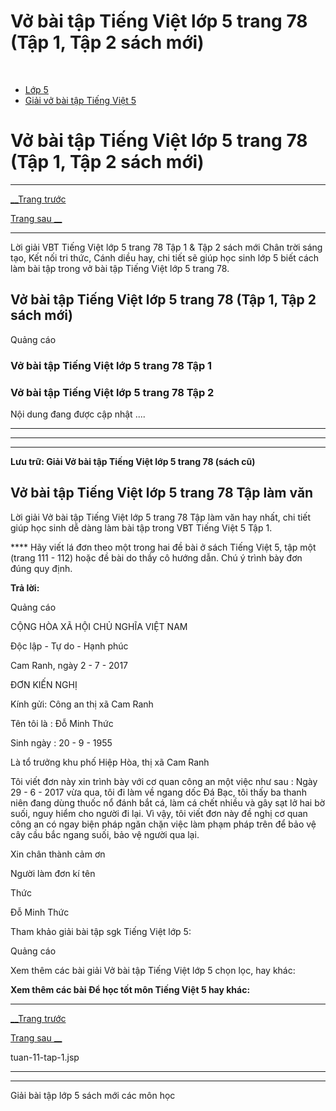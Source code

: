 # Vở bài tập Tiếng Việt lớp 5 trang 78 (Tập 1, Tập 2 sách mới)

﻿

  * [Lớp 5](https://vietjack.com/series/lop-5.jsp)
  * [Giải vở bài tập Tiếng Việt 5](https://vietjack.com/giai-vo-bai-tap-tieng-viet-5/index.jsp)



# Vở bài tập Tiếng Việt lớp 5 trang 78 (Tập 1, Tập 2 sách mới)

* * *

[__Trang trước](https://vietjack.com/giai-vo-bai-tap-tieng-viet-5/tuan-11-tap-1.jsp)

[Trang sau __](https://vietjack.com/giai-vo-bai-tap-tieng-viet-5/tuan-11-tap-1.jsp)

* * *

Lời giải VBT Tiếng Việt lớp 5 trang 78 Tập 1 & Tập 2 sách mới Chân trời sáng tạo, Kết nối tri thức, Cánh diều hay, chi tiết sẽ giúp học sinh lớp 5 biết cách làm bài tập trong vở bài tập Tiếng Việt lớp 5 trang 78.

## Vở bài tập Tiếng Việt lớp 5 trang 78 (Tập 1, Tập 2 sách mới)

Quảng cáo

### Vở bài tập Tiếng Việt lớp 5 trang 78 Tập 1

### Vở bài tập Tiếng Việt lớp 5 trang 78 Tập 2

Nội dung đang được cập nhật ....

* * *

* * *

* * *

**Lưu trữ: Giải Vở bài tập Tiếng Việt lớp 5 trang 78 (sách cũ)**

## Vở bài tập Tiếng Việt lớp 5 trang 78 Tập làm văn

Lời giải Vở bài tập Tiếng Việt lớp 5 trang 78 Tập làm văn hay nhất, chi tiết giúp học sinh dễ dàng làm bài tập trong VBT Tiếng Việt 5 Tập 1.

**** Hãy viết lá đơn theo một trong hai đề bài ở sách Tiếng Việt 5, tập một (trang 111 - 112) hoặc đề bài do thầy cô hướng dẫn. Chú ý trình bày đơn đúng quy định.

**Trả lời:**

Quảng cáo

CỘNG HÒA XÃ HỘI CHỦ NGHĨA VIỆT NAM 

Độc lập - Tự do - Hạnh phúc 

Cam Ranh, ngày 2 - 7 - 2017 

ĐƠN KIẾN NGHỊ

Kính gửi: Công an thị xã Cam Ranh

Tên tôi là : Đỗ Minh Thức

Sinh ngày : 20 - 9 - 1955

Là tổ trưởng khu phố Hiệp Hòa, thị xã Cam Ranh

Tôi viết đơn này xin trình bày với cơ quan công an một việc như sau : Ngày 29 - 6 - 2017 vừa qua, tôi đi làm về ngang dốc Đá Bạc, tôi thấy ba thanh niên đang dùng thuốc nổ đánh bắt cá, làm cá chết nhiều và gây sạt lở hai bờ suối, nguy hiểm cho người đi lại. Vì vậy, tôi viết đơn này đề nghị cơ quan công an có ngay biện pháp ngăn chặn việc làm phạm pháp trên để bảo vệ cây cầu bắc ngang suối, bảo vệ người qua lại. 

Xin chân thành cảm ơn

Người làm đơn kí tên

Thức

Đỗ Minh Thức

Tham khảo giải bài tập sgk Tiếng Việt lớp 5:

Quảng cáo

Xem thêm các bài giải Vở bài tập Tiếng Việt lớp 5 chọn lọc, hay khác:

**Xem thêm các bài Để học tốt môn Tiếng Việt 5 hay khác:**

* * *

[__Trang trước](https://vietjack.com/giai-vo-bai-tap-tieng-viet-5/tuan-11-tap-1.jsp)

[Trang sau __](https://vietjack.com/giai-vo-bai-tap-tieng-viet-5/tuan-11-tap-1.jsp)

tuan-11-tap-1.jsp

* * *

* * *

Giải bài tập lớp 5 sách mới các môn học
